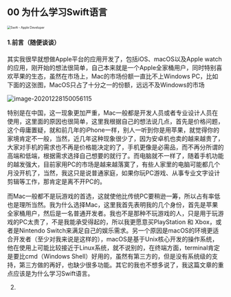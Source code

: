 ## 00 为什么学习Swift语言

<img src="https://loyioblog.oss-cn-beijing.aliyuncs.com/LoyioBlog/8s58a.png" alt="Swift - Apple Developer" style="zoom:50%;" />



#### 1.前言（随便谈谈）

其实我很早就想做Apple平台的应用开发了，包括iOS、macOS以及Apple watch的应用，刚开始的想法很简单，自己本来就是一个Apple全家桶用户，同时特别喜欢苹果的生态，虽然在市场上，Mac的市场份额一直比不上Windows PC，比如下面的这张图，MacOS只占了十分之一的份额，远远不及Windows的市场

![image-20201228150056115](https://loyioblog.oss-cn-beijing.aliyuncs.com/LoyioBlog/hqu9b.png)



特别是在中国，这一现象更加严重，Mac一般都是开发人员或者专业设计人员在使用，这里面的原因也很简单，这里我根据自己的想法说几点，首先是价格问题，这个毋庸置疑，就和前几年的iPhone一样，别人一听到你是用苹果，就觉得你的家境肯定不一般，当然，近几年这种现象很少了，因为安卓机也卖的越来越贵了，大家对手机的需求也不再是价格能决定的了，手机更像是必需品，而不再分所谓的高端和低端，根据需求选择自己想要的就行了。而电脑就不一样了，随着手机功能的越发强大，目前家用PC的市场是越来越落寞了，有些人家里的电脑可能都几个月没开机了，当然，我这只是说普通家庭，如果你玩PC游戏、从事专业文字设计剪辑等工作，那肯定是离不开PC的。



而Mac一般都不是玩游戏的首选，这就使他比传统PC要稍逊一筹，所以占有率低也是理所当然。我为什么选择Mac，这里我首先表明我的几个身份，首先是苹果全家桶用户，然后是一名普通开发者。我也不是那种不玩游戏的人，只是用于玩游戏的PC太贵了，不是我能承受得起的，所以我更愿意买PlayStation 和 Xbox，或者是Nintendo Switch来满足自己的娱乐需求。另一个原因是macOS的环境更适合开发者（至少对我来说是这样的），macOS是基于Unix核心开发的操作系统，他在使用上可能比较接近于Linux系统，就不说别的，在终端方面，terminal肯定是要比cmd（Windows Shell）好用的，虽然有第三方的，但是没有系统级的支持，第三方做的再好，也缺少很多功能。其它的我也不想多说了，我这篇文章的重点应该是为什么学习Swift语言。





2.